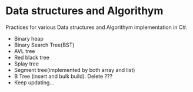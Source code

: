 # Data structures and Algorithym
Practices for various Data structures and Algorithym implementation in C#.
- Binary heap
- Binary Search Tree(BST)
- AVL tree
- Red black tree
- Splay tree
- Segment tree(implemented by both array and list)
- B Tree (insert and bulk build). Delete ???
- Keep updating...
